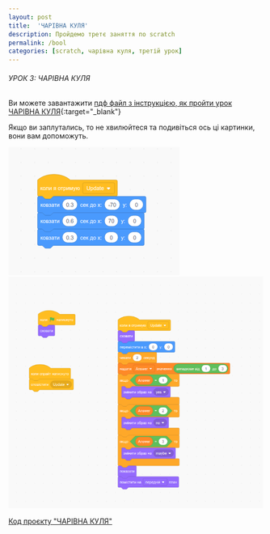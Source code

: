 ```yaml
---
layout: post
title:  'ЧАРІВНА КУЛЯ'
description: Пройдемо третє заняття по scratch
permalink: /bool
categories: [scratch, чарівна куля, третій урок]
---
```


###### УРОК 3: ЧАРІВНА КУЛЯ
  
Ви можете завантажити [пдф файл з інструкцією, як пройти урок ЧАРІВНА КУЛЯ](https://osvita-code.github.io/scratch/pdf/3.pdf){:target="_blank"}   

Якщо ви заплутались, то не хвилюйтеся та подивіться ось ці картинки, вони вам допоможуть.

![герберт](./images/3/коло.png)
![фелікс](./images/3/трикутник.png)         

[Код проєкту "ЧАРІВНА КУЛЯ"](https://scratch.mit.edu/projects/350573440)
